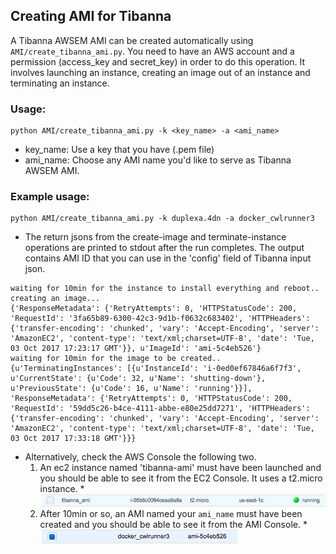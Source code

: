 
## Creating AMI for Tibanna
A Tibanna AWSEM AMI can be created automatically using `AMI/create_tibanna_ami.py`.
You need to have an AWS account and a permission (access_key and secret_key) in order to do this operation. It involves launching an instance, creating an image out of an instance and terminating an instance.

### Usage:
```
python AMI/create_tibanna_ami.py -k <key_name> -a <ami_name>
```
* key_name: Use a key that you have (.pem file)
* ami_name: Choose any AMI name you'd like to serve as Tibanna AWSEM AMI.

### Example usage:
```
python AMI/create_tibanna_ami.py -k duplexa.4dn -a docker_cwlrunner3
```
* The return jsons from the create-image and terminate-instance operations are printed to stdout after the run completes. The output contains AMI ID that you can use in the 'config' field of Tibanna input json.
```
waiting for 10min for the instance to install everything and reboot..
creating an image...
{'ResponseMetadata': {'RetryAttempts': 0, 'HTTPStatusCode': 200, 'RequestId': '3fa65b89-6300-42c3-9d1b-f0632c683402', 'HTTPHeaders': {'transfer-encoding': 'chunked', 'vary': 'Accept-Encoding', 'server': 'AmazonEC2', 'content-type': 'text/xml;charset=UTF-8', 'date': 'Tue, 03 Oct 2017 17:23:17 GMT'}}, u'ImageId': 'ami-5c4eb526'}
waiting for 10min for the image to be created..
{u'TerminatingInstances': [{u'InstanceId': 'i-0ed0ef67846a6f7f3', u'CurrentState': {u'Code': 32, u'Name': 'shutting-down'}, u'PreviousState': {u'Code': 16, u'Name': 'running'}}], 'ResponseMetadata': {'RetryAttempts': 0, 'HTTPStatusCode': 200, 'RequestId': '59dd5c26-b4ce-4111-abbe-e80e25dd7271', 'HTTPHeaders': {'transfer-encoding': 'chunked', 'vary': 'Accept-Encoding', 'server': 'AmazonEC2', 'content-type': 'text/xml;charset=UTF-8', 'date': 'Tue, 03 Oct 2017 17:33:18 GMT'}}}
```
* Alternatively, check the AWS Console the following two.
    1. An ec2 instance named 'tibanna-ami' must have been launched and you should be able to see it from the EC2 Console. It uses a t2.micro instance.
      * ![](../images/tibanna_ami_instance_scsh.png)
    2. After 10min or so, an AMI named your `ami_name` must have been created and you should be able to see it from the AMI Console.
      * ![](../images/tibanna_ami_image_scsh.png)



